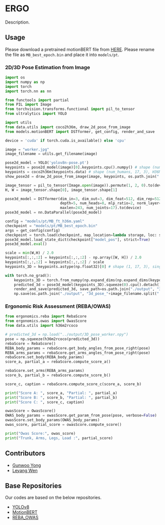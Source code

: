 # ERGO

Description.

## Usage

Please download a pretrained motionBERT file from [HERE](https://onedrive.live.com/?authkey=%21ABOq3JHlmyCLz9k&id=A5438CD242871DF0%21170&cid=A5438CD242871DF0). Please rename the file as `MB_best_epoch.bin` and place it into `models/pt`.

### 2D/3D Pose Estimation from Image
```python
import os
import numpy as np
import torch
import torch.nn as nn

from functools import partial
from PIL import Image
from torchvision.transforms.functional import pil_to_tensor
from ultralytics import YOLO

import utils
from data.utils import coco2h36m, draw_2d_pose_from_image
from models.motionBERT import DSTformer, get_config, render_and_save

device = 'cuda' if torch.cuda.is_available() else 'cpu'

image = "worker.jpg"
image_filename = utils.get_filename(image)

pose2d_model = YOLO('yolov8n-pose.pt')
keypoints = pose2d_model(image)[0].keypoints.cpu().numpy() # shape (num_humans, 17, 3), COCO format
keypoints = coco2h36m(keypoints.data) # shape (num_humans, 17, 3), H36M format
show_pose2d = draw_2d_pose_from_image(image, keypoints, os.path.join("./output", "2d_pose_"+image_filename))

image_tensor = pil_to_tensor(Image.open(image)).permute(1, 2, 0).to(device) # shape (Hight, Width, Channels)
H, W = image_tensor.shape[0], image_tensor.shape[1]

pose3d_model = DSTformer(dim_in=3, dim_out=3, dim_feat=512, dim_rep=512,
                         depth=5, num_heads=8, mlp_ratio=2, norm_layer=partial(nn.LayerNorm, eps=1e-6),
                         maxlen=243, num_joints=17).to(device)
pose3d_model = nn.DataParallel(pose3d_model)

config = "models/pt/MB_ft_h36m.yaml"
checkpoint = "models/pt/MB_best_epoch.bin"
args = get_config(config)
checkpoint = torch.load(checkpoint, map_location=lambda storage, loc: storage)
pose3d_model.load_state_dict(checkpoint["model_pos"], strict=True)
pose3d_model.eval()

scale = min(W,H) / 2.0
keypoints[:,:,:2] = keypoints[:,:,:2] - np.array([W, H]) / 2.0
keypoints[:,:,:2] = keypoints[:,:,:2] / scale
keypoints_3D = keypoints.astype(np.float32)[0] # shape (1, 17, 3), single worker 

with torch.no_grad():
    keypoints_3D = torch.from_numpy(np.expand_dims(np.expand_dims(keypoints_3D, axis=0), axis=0)).to(device)
    predicted_3d = pose3d_model(keypoints_3D).squeeze(0).cpu().detach().numpy() # shape (1, 17, 3)
    render_and_save(predicted_3d, save_path=os.path.join("./output", "3d_pose_"+image_filename.split(".")[0]+".png"))
    np.save(os.path.join("./output", "3d_pose_"+image_filename.split(".")[0]+".npy"), predicted_3d)
```

### Ergonomic Risk Assessment (REBA/OWAS)
```python
from ergonomics.reba import RebaScore
from ergonomics.owas import OwasScore
from data.utils import h36m2rcoco

# predicted_3d = np.load("../output/3D_pose_worker.npy")
pose = np.squeeze(h36m2rcoco(predicted_3d))
rebaScore = RebaScore()
REBA_body_params = rebaScore.get_body_angles_from_pose_right(pose)
REBA_arms_params = rebaScore.get_arms_angles_from_pose_right(pose)
rebaScore.set_body(REBA_body_params)
score_a, partial_a = rebaScore.compute_score_a()

rebaScore.set_arms(REBA_arms_params)
score_b, partial_b = rebaScore.compute_score_b()

score_c, caption = rebaScore.compute_score_c(score_a, score_b)

print("Score A: ", score_a, "Partial: ", partial_a)
print("Score B: ", score_b, "Partial: ", partial_b)
print("Score C: ", score_c, caption)

owasScore = OwasScore()
OWAS_body_params = owasScore.get_param_from_pose(pose, verbose=False)
owasScore.set_body_params(OWAS_body_params)
owas_score, partial_score = owasScore.compute_score()

print("Owas Score:", owas_score)
print("Trunk, Arms, Legs, Load :", partial_score)
```

## Contributors

- [Gunwoo Yong](https://github.com/gwyong)
- [Leyang Wen](https://github.com/LeyangWen)

## Base Repositories

Our codes are based on the below repositories.
- [YOLOv8](https://github.com/ultralytics/ultralytics)
- [MotionBERT](https://github.com/Walter0807/MotionBERT)
- [REBA_OWAS](https://github.com/rs9000/ergonomics)